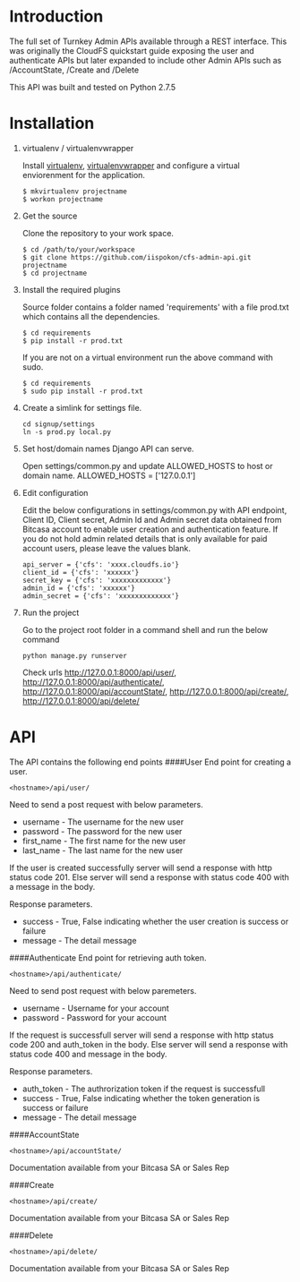 # Introduction
The full set of Turnkey Admin APIs available through a REST interface. This was originally the CloudFS quickstart guide exposing the user and authenticate APIs but later expanded to include other Admin APIs such as /AccountState, /Create and /Delete

This API was built and tested on Python 2.7.5

# Installation
1. virtualenv / virtualenvwrapper

    Install [virtualenv], [virtualenvwrapper] and configure a virtual enviorenment for the application.

    ```
    $ mkvirtualenv projectname
    $ workon projectname
    ```

2. Get the source

    Clone the repository to your work space.

    ```
    $ cd /path/to/your/workspace
    $ git clone https://github.com/iispokon/cfs-admin-api.git projectname
    $ cd projectname
    ```

3. Install the required plugins

    Source folder contains a folder named 'requirements' with a file prod.txt which contains all the dependencies.

    ```
    $ cd requirements
    $ pip install -r prod.txt
    ```

    If you are not on a virtual environment run the above command with sudo.

    ```
    $ cd requirements
    $ sudo pip install -r prod.txt
    ```
    

4. Create a simlink for settings file.

    ```
    cd signup/settings
    ln -s prod.py local.py
    ```

5. Set host/domain names Django API can serve.

    Open settings/common.py and update ALLOWED_HOSTS to host or domain name.
    ALLOWED_HOSTS = ['127.0.0.1']


6. Edit configuration

    Edit the below configurations in settings/common.py with API endpoint, Client ID, Client secret, Admin Id and Admin secret data obtained from Bitcasa account to enable user creation and authentication feature. If you do not hold admin related details that is only available for paid account users, please leave the values blank.

    ```
    api_server = {'cfs': 'xxxx.cloudfs.io'}
    client_id = {'cfs': 'xxxxxx'}
    secret_key = {'cfs': 'xxxxxxxxxxxxx'}
    admin_id = {'cfs': 'xxxxxx'}
    admin_secret = {'cfs': 'xxxxxxxxxxxxx'}
    ```

7. Run the project

    Go to the project root folder in a command shell and run the below command

    ```
    python manage.py runserver
    ```

    Check urls http://127.0.0.1:8000/api/user/, 
    http://127.0.0.1:8000/api/authenticate/, 
    http://127.0.0.1:8000/api/accountState/, 
    http://127.0.0.1:8000/api/create/, 
    http://127.0.0.1:8000/api/delete/


# API
The API contains the following end points
####User
End point for creating a user.

```
<hostname>/api/user/
```

Need to send a post request with below parameters.
* username	- The username for the new user
* password	- The password for the new user
* first_name	- The first name for the new user
* last_name	- The last name for the new user

If the user is created successfully server will send a response with http status code 201. Else server will send a response with status code 400 with a message in the body.

Response parameters.
* success - True, False indicating whether the user creation is success or failure
* message - The detail message

####Authenticate
End point for retrieving auth token.
```
<hostname>/api/authenticate/
```

Need to send post request with below paremeters.
* username	- Username for your account
* password	- Password for your account

If the request is successfull server will send a response with http status code 200 and auth_token in the body. Else server will send a response with status code 400 and message in the body.

Response parameters.
* auth_token - The authrorization token if the request is successfull
* success - True, False indicating whether the token generation is success or failure
* message - The detail message


####AccountState
```
<hostname>/api/accountState/
```
Documentation available from your Bitcasa SA or Sales Rep

####Create
```
<hostname>/api/create/
```
Documentation available from your Bitcasa SA or Sales Rep

####Delete
```
<hostname>/api/delete/
```
Documentation available from your Bitcasa SA or Sales Rep


[virtualenv]:http://virtualenv.readthedocs.org/en/latest/virtualenv.html
[virtualenvwrapper]:http://virtualenvwrapper.readthedocs.org/en/latest/install.html
